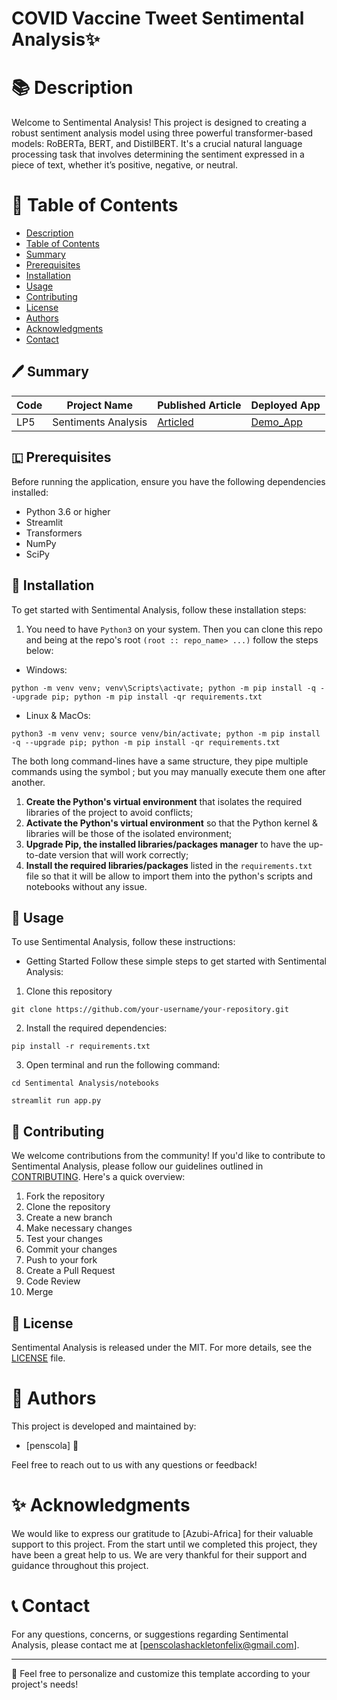 # COVID Vaccine Tweet Sentimental Analysis✨

📚 **Description**
=================

Welcome to Sentimental Analysis! This project is designed to creating a robust sentiment analysis model using three powerful transformer-based models: RoBERTa, BERT, and DistilBERT. It's a crucial natural language processing task that involves determining the sentiment expressed in a piece of text, whether it’s positive, negative, or neutral.

📖 **Table of Contents**
=================

- [Description](#description)
- [Table of Contents](#table-of-contents)
- [Summary](#Summary)
- [Prerequisites](#Prerequisites)
- [Installation](#Installation)
- [Usage](#Usage)
- [Contributing](#Contributing)
- [License](#License)
- [Authors](#Authors)
- [Acknowledgments](#Acknowledgments)
- [Contact](#Contact)


🖊 **Summary**
----------------------

| Code | Project Name | Published Article | Deployed App |
|------------------|------------------|------------------|------------------|
| LP5     |Sentiments Analysis     | [Articled](https://medium.com/@penscola/building-a-sentiment-analysis-model-with-three-powerful-models-roberta-bert-and-distilbert-24165582f7a3)  | [Demo_App](https://huggingface.co/spaces/penscola/Sentimental-Analysis-Models) |



🇱 **Prerequisites**
---------------------
Before running the application, ensure you have the following dependencies installed:

- Python 3.6 or higher
- Streamlit
- Transformers
- NumPy
- SciPy

🔧 **Installation**
-----------------
To get started with Sentimental Analysis, follow these installation steps:

1. You need to have `Python3` on your system. Then you can clone this repo and being at the repo's root `(root :: repo_name> ...)` follow the steps below:
- Windows:
```
python -m venv venv; venv\Scripts\activate; python -m pip install -q --upgrade pip; python -m pip install -qr requirements.txt  
```

- Linux & MacOs:

```
python3 -m venv venv; source venv/bin/activate; python -m pip install -q --upgrade pip; python -m pip install -qr requirements.txt  
```

The both long command-lines have a same structure, they pipe multiple commands using the symbol ; but you may manually execute them one after another.

1. <b>Create the Python's virtual environment</b> that isolates the required libraries of the project to avoid conflicts;
2. <b>Activate the Python's virtual environment</b> so that the Python kernel & libraries will be those of the isolated environment;
3. <b>Upgrade Pip, the installed libraries/packages manager</b> to have the up-to-date version that will work correctly;
4. <b>Install the required libraries/packages</b> listed in the `requirements.txt` file so that it will be allow to import them into the python's scripts and notebooks without any issue.


🚀 **Usage**
-----------------
To use Sentimental Analysis, follow these instructions:

- Getting Started
Follow these simple steps to get started with Sentimental Analysis:
1. Clone this repository
```
git clone https://github.com/your-username/your-repository.git
```
2. Install the required dependencies:
```
pip install -r requirements.txt
```
3. Open terminal and run the following command:
```
cd Sentimental Analysis/notebooks

```
```
streamlit run app.py
```

🤝 **Contributing**
-----------------
We welcome contributions from the community! If you'd like to contribute to Sentimental Analysis, please follow our guidelines outlined in [CONTRIBUTING](CONTRIBUTING.md). Here's a quick overview:

1. Fork the repository
2. Clone the repository
3. Create a new branch
4. Make necessary changes
5. Test your changes
6. Commit your changes
7. Push to your fork
8. Create a Pull Request
9. Code Review
10. Merge

📜 **License**
-----------------
Sentimental Analysis is released under the MIT. For more details, see the [LICENSE](LICENSE) file.


👥 **Authors**
=================

This project is developed and maintained by:
- [penscola] 🚀

Feel free to reach out to us with any questions or feedback!

✨ **Acknowledgments**
=================

We would like to express our gratitude to [Azubi-Africa] for their valuable support to this project. From the start until we completed this project, they have been a great help to us. We are very thankful for their support and guidance throughout this project.

📞 **Contact**
=================

For any questions, concerns, or suggestions regarding Sentimental Analysis, please contact me at [penscolashackletonfelix@gmail.com].

---

🎉 Feel free to personalize and customize this template according to your project's needs!      